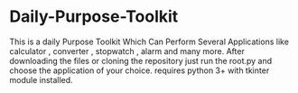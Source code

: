 # Daily-Purpose-Toolkit
This is a daily Purpose Toolkit Which Can Perform Several Applications like calculator , converter , stopwatch , alarm and many more.
After downloading the files or cloning the repository just run the root.py and choose the application of your choice.
requires python 3+ with tkinter module installed.

